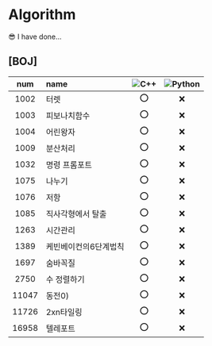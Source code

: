 # Algorithm

😎 I have done...  
## [BOJ]  
|num|name|![C++](https://img.shields.io/badge/-C++-00599C?style=plastic&logo=c)|![Python](https://img.shields.io/badge/-Python-8fcfd1?style=plastic&logo=Python)|
|:---:|:---|:---:|:---:|  
|1002|터렛|⭕|❌|  
|1003|피보나치함수|⭕|❌|  
|1004|어린왕자|⭕|❌|  
|1009|분산처리|⭕|❌| 
|1032|명령 프롬포트|⭕|❌|  
|1075|나누기|⭕|❌|  
|1076|저항|⭕|❌|  
|1085|직사각형에서 탈출|⭕|❌|  
|1263|시간관리|⭕|❌|  
|1389|케빈베이컨의6단계법칙|⭕|❌|  
|1697|숨바꼭질|⭕|❌|  
|2750|수 정렬하기|⭕|❌|  
|11047|동전0)|⭕|❌|  
|11726|2xn타일링|⭕|❌|  
|16958|텔레포트|⭕|❌|  
